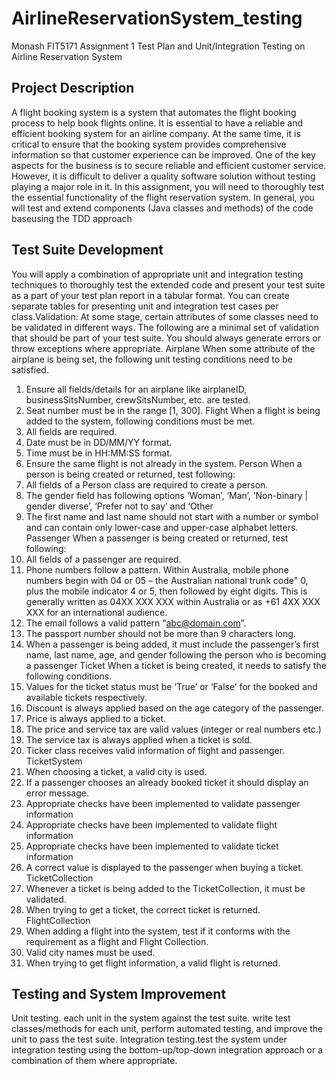 # AirlineReservationSystem_testing
Monash FIT5171 Assignment 1 Test Plan and Unit/Integration Testing on Airline Reservation System
## Project Description
A flight booking system is a system that automates the flight booking process to help book flights online. 
It is essential to have a reliable and efficient booking system for an airline company. At the same time, it is critical to ensure that the booking system provides comprehensive information so that customer experience can be improved. One of the key aspects for the business is to secure reliable and efficient customer service. However, it is difficult to deliver a quality software solution without testing playing a major role in it.
In this assignment, you will need to thoroughly test the essential functionality of the flight reservation system. In general, you will test and extend components (Java classes and methods) of the code baseusing the TDD approach
## Test Suite Development
You will apply a combination of appropriate unit and integration testing techniques to thoroughly test the extended code and present your test suite as a part of your test plan report in a tabular format. You can create separate tables for presenting unit and integration test cases per class.Validation: At some stage, certain attributes of some classes need to be validated in different ways. The following are a minimal set of validation that should be part of your test suite. You should always generate errors or throw exceptions where appropriate.
Airplane 
When some attribute of the airplane is being set, the following unit testing conditions need to be satisfied.
1. Ensure all fields/details for an airplane like airplaneID, businessSitsNumber, crewSitsNumber, etc. are tested.
2. Seat number must be in the range [1, 300].
Flight 
When a flight is being added to the system, following conditions must be met.
1. All fields are required.
2. Date must be in DD/MM/YY format.
3. Time must be in HH:MM:SS format.
4. Ensure the same flight is not already in the system.
Person 
When a person is being created or returned, test following:
1. All fields of a Person class are required to create a person.
2. The gender field has following options ‘Woman’, ‘Man’, ’Non-binary | gender diverse’, ‘Prefer not to say’ and ‘Other
3. The first name and last name should not start with a number or symbol and can contain only lower-case and upper-case alphabet letters.
Passenger
When a passenger is being created or returned, test following:
1. All fields of a passenger are required. 
2. Phone numbers follow a pattern. Within Australia, mobile phone numbers begin with 04 or 05 – the 
Australian national trunk code" 0, plus the mobile indicator 4 or 5, then followed by eight digits. This is generally written as 04XX XXX XXX within Australia or as +61 4XX XXX XXX for an international audience.
3. The email follows a valid pattern “abc@domain.com”.
4. The passport number should not be more than 9 characters long.
5. When a passenger is being added, it must include the passenger’s first name, last name, age, and gender following the person who is becoming a passenger
Ticket
When a ticket is being created, it needs to satisfy the following conditions.
1. Values for the ticket status must be ‘True’ or ‘False’ for the booked and available tickets respectively.
2. Discount is always applied based on the age category of the passenger.
3. Price is always applied to a ticket.
4. The price and service tax are valid values (integer or real numbers etc.)
5. The service tax is always applied when a ticket is sold.
6. Ticker class receives valid information of flight and passenger.
TicketSystem 
1. When choosing a ticket, a valid city is used.
2. If a passenger chooses an already booked ticket it should display an error message.
3. Appropriate checks have been implemented to validate passenger information
4. Appropriate checks have been implemented to validate flight information
5. Appropriate checks have been implemented to validate ticket information
6. A correct value is displayed to the passenger when buying a ticket.
TicketCollection
1. Whenever a ticket is being added to the TicketCollection, it must be validated.
2. When trying to get a ticket, the correct ticket is returned.
FlightCollection
1. When adding a flight into the system, test if it conforms with the requirement as a flight and Flight Collection.
2. Valid city names must be used.
3. When trying to get flight information, a valid flight is returned.
## Testing and System Improvement
Unit testing. each unit in the system against the test suite. write test classes/methods for each unit, perform automated testing, and improve the unit to pass the test suite.
Integration testing.test the system under integration testing using the bottom-up/top-down integration approach or a combination of them where appropriate.
